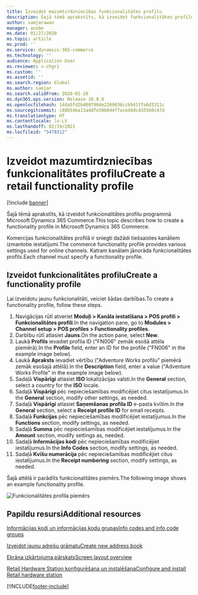 ```yaml
---
title: Izveidot mazumtirdzniecības funkcionalitātes profilu
description: Šajā tēmā aprakstīts, kā izveidot funkcionalitātes profilu programmā Microsoft Dynamics 365 Commerce.
author: samjarawan
manager: annbe
ms.date: 01/27/2020
ms.topic: article
ms.prod: ''
ms.service: dynamics-365-commerce
ms.technology: ''
audience: Application User
ms.reviewer: v-chgri
ms.custom: ''
ms.assetid: ''
ms.search.region: Global
ms.author: samjar
ms.search.validFrom: 2020-01-20
ms.dyn365.ops.version: Release 10.0.8
ms.openlocfilehash: 14da5fd2b409790de2269036ccb941ffa6d3311c
ms.sourcegitcommit: c88b54ba13a4dfe39b844ffaced4dc435560c47d
ms.translationtype: HT
ms.contentlocale: lv-LV
ms.lasthandoff: 02/19/2021
ms.locfileid: "5478312"
---
```

# <a name="create-a-retail-functionality-profile"></a><span data-ttu-id="af8b3-103">Izveidot mazumtirdzniecības funkcionalitātes profilu</span><span class="sxs-lookup"><span data-stu-id="af8b3-103">Create a retail functionality profile</span></span>

[!include [banner](includes/banner.md)]

<span data-ttu-id="af8b3-104">Šajā tēmā aprakstīts, kā izveidot funkcionalitātes profilu programmā Microsoft Dynamics 365 Commerce.</span><span class="sxs-lookup"><span data-stu-id="af8b3-104">This topic describes how to create a functionality profile in Microsoft Dynamics 365 Commerce.</span></span>

<span data-ttu-id="af8b3-105">Komercijas funkcionalitātes profilā ir sniegti dažādi tiešsaistes kanāliem izmantotie iestatījumi.</span><span class="sxs-lookup"><span data-stu-id="af8b3-105">The commerce functionality profile provides various settings used for online channels.</span></span> <span data-ttu-id="af8b3-106">Katram kanālam jānorāda funkcionalitātes profils.</span><span class="sxs-lookup"><span data-stu-id="af8b3-106">Each channel must specify a functionality profile.</span></span>

## <a name="create-a-functionality-profile"></a><span data-ttu-id="af8b3-107">Izveidot funkcionalitātes profilu</span><span class="sxs-lookup"><span data-stu-id="af8b3-107">Create a functionality profile</span></span>

<span data-ttu-id="af8b3-108">Lai izveidotu jaunu funkcionalitāti, veiciet šādas darbības.</span><span class="sxs-lookup"><span data-stu-id="af8b3-108">To create a functionality profile, follow these steps.</span></span>

1. <span data-ttu-id="af8b3-109">Navigācijas rūtī atveriet **Moduļi \> Kanāla iestatīšana \> POS profili \> Funkcionalitātes profili**.</span><span class="sxs-lookup"><span data-stu-id="af8b3-109">In the navigation pane, go to **Modules \> Channel setup \> POS profiles \> Functionality profiles**.</span></span>
1. <span data-ttu-id="af8b3-110">Darbību rūtī atlasiet **Jauns**.</span><span class="sxs-lookup"><span data-stu-id="af8b3-110">On the action pane, select **New**.</span></span>
1. <span data-ttu-id="af8b3-111">Laukā **Profils** ievadiet profila ID ("FN006" zemāk esošā attēla piemērā).</span><span class="sxs-lookup"><span data-stu-id="af8b3-111">In the **Profile** field, enter an ID for the profile ("FN006" in the example image below).</span></span>
1. <span data-ttu-id="af8b3-112">Laukā **Apraksts** ievadiet vērtību ("Adventure Works profilu" piemērā zemāk esošajā attēlā).</span><span class="sxs-lookup"><span data-stu-id="af8b3-112">In the **Description** field, enter a value ("Adventure Works Profile" in the example image below).</span></span>
1. <span data-ttu-id="af8b3-113">Sadaļā **Vispārīgi** atlasiet **ISO** lokalizācijas valsti.</span><span class="sxs-lookup"><span data-stu-id="af8b3-113">In the **General** section, select a country for the **ISO** locale.</span></span>
1. <span data-ttu-id="af8b3-114">Sadaļā **Vispārīgi** pēc nepieciešamības modificējiet citus iestatījumus.</span><span class="sxs-lookup"><span data-stu-id="af8b3-114">In the **General** section, modify other settings, as needed.</span></span>
1. <span data-ttu-id="af8b3-115">Sadaļā **Vispārīgi** atlasiet **Saņemšanas profila ID** e-pasta kvītīm.</span><span class="sxs-lookup"><span data-stu-id="af8b3-115">In the **General** section, select a **Receipt profile ID** for email receipts.</span></span>
1. <span data-ttu-id="af8b3-116">Sadaļā **Funkcijas** pēc nepieciešamības modificējiet iestatījumus.</span><span class="sxs-lookup"><span data-stu-id="af8b3-116">In the **Functions** section, modify settings, as needed.</span></span>
1. <span data-ttu-id="af8b3-117">Sadaļā **Summa** pēc nepieciešamības modificējiet iestatījumus.</span><span class="sxs-lookup"><span data-stu-id="af8b3-117">In the **Amount** section, modify settings as, needed.</span></span>
1. <span data-ttu-id="af8b3-118">Sadaļā **Informācijas kodi** pēc nepieciešamības modificējiet iestatījumus.</span><span class="sxs-lookup"><span data-stu-id="af8b3-118">In the **Info Codes** section, modify settings, as needed.</span></span>
1. <span data-ttu-id="af8b3-119">Sadaļā **Kvīšu numerācija** pēc nepieciešamības modificējiet citus iestatījumus.</span><span class="sxs-lookup"><span data-stu-id="af8b3-119">In the **Receipt numbering** section, modify settings, as needed.</span></span> 
  
<span data-ttu-id="af8b3-120">Šajā attēlā ir parādīts funkcionalitātes piemērs.</span><span class="sxs-lookup"><span data-stu-id="af8b3-120">The following image shows an example functionality profile.</span></span>
  
![Funkcionalitātes profila piemērs](media/retail-functionality-profile.png)

## <a name="additional-resources"></a><span data-ttu-id="af8b3-122">Papildu resursi</span><span class="sxs-lookup"><span data-stu-id="af8b3-122">Additional resources</span></span>

[<span data-ttu-id="af8b3-123">Informācijas kodi un informācijas kodu grupas</span><span class="sxs-lookup"><span data-stu-id="af8b3-123">Info codes and info code groups</span></span>](info-codes-retail.md)           

[<span data-ttu-id="af8b3-124">Izveidot jaunu adrešu grāmatu</span><span class="sxs-lookup"><span data-stu-id="af8b3-124">Create new address book</span></span>](new-address-book.md) 

[<span data-ttu-id="af8b3-125">Ekrāna izkārtojuma pārskats</span><span class="sxs-lookup"><span data-stu-id="af8b3-125">Screen layout overview</span></span>](pos-screen-layouts.md)       

[<span data-ttu-id="af8b3-126">Retail Hardware Station konfigurēšana un instalēšana</span><span class="sxs-lookup"><span data-stu-id="af8b3-126">Configure and install Retail hardware station</span></span>](retail-hardware-station-configuration-installation.md) 


[!INCLUDE[footer-include](../includes/footer-banner.md)]
